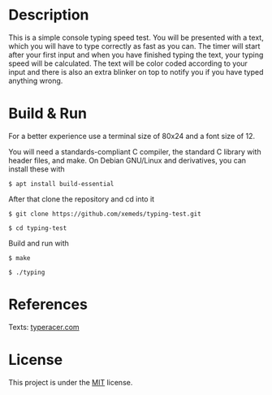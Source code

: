 # Description

This is a simple console typing speed test. You will be presented with a text, which you will have to type correctly as fast as you can. The timer will start after your first input and when you have finished typing the text, your typing speed will be calculated. The text will be color coded according to your input and there is also an extra blinker on top to notify you if you have typed anything wrong.


# Build & Run

For a better experience use a terminal size of 80x24 and a font size of 12.

You will need a standards-compliant C compiler, the standard C library with header files, and make. On Debian GNU/Linux and derivatives, you can install these with

	$ apt install build-essential

After that clone the repository and cd into it

	$ git clone https://github.com/xemeds/typing-test.git

	$ cd typing-test

Build and run with

	$ make

	$ ./typing

# References

Texts: [typeracer.com](https://typeracer.com/)

# License

This project is under the [MIT](https://github.com/xemeds/typing-test/blob/master/LICENSE) license.
